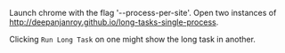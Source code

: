 Launch chrome with the flag '--process-per-site'. Open two instances of
http://deepanjanroy.github.io/long-tasks-single-process.

Clicking `Run Long Task` on one might show the long task in another.
